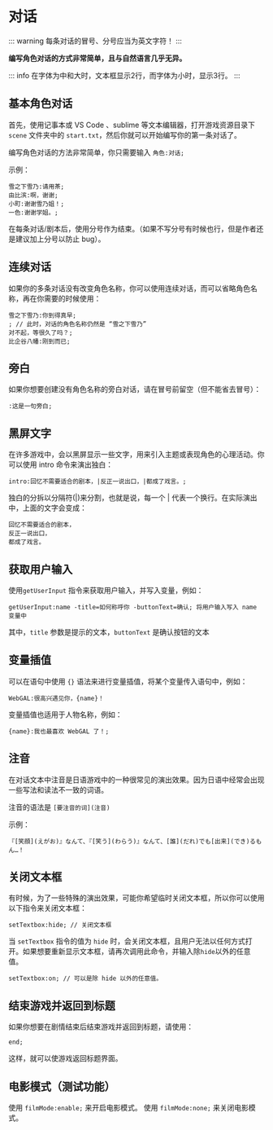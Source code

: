 # 对话

::: warning
每条对话的冒号、分号应当为英文字符！
:::

**编写角色对话的方式非常简单，且与自然语言几乎无异。**

::: info
在字体为中和大时，文本框显示2行，而字体为小时，显示3行。
:::

## 基本角色对话

首先，使用记事本或 VS Code 、sublime 等文本编辑器，打开游戏资源目录下 `scene` 文件夹中的 `start.txt`，然后你就可以开始编写你的第一条对话了。

编写角色对话的方法非常简单，你只需要输入 `角色:对话;`

示例：

``` ws
雪之下雪乃:请用茶;
由比滨:啊，谢谢;
小町:谢谢雪乃姐！;
一色:谢谢学姐。;
```

在每条对话/剧本后，使用分号作为结束。（如果不写分号有时候也行，但是作者还是建议加上分号以防止 bug）。

## 连续对话

如果你的多条对话没有改变角色名称，你可以使用连续对话，而可以省略角色名称，再在你需要的时候使用：

``` ws
雪之下雪乃:你到得真早;
; // 此时，对话的角色名称仍然是 “雪之下雪乃”
对不起，等很久了吗？;
比企谷八幡:刚到而已;
```

## 旁白

如果你想要创建没有角色名称的旁白对话，请在冒号前留空（但不能省去冒号）：

``` ws
:这是一句旁白;
```

## 黑屏文字

在许多游戏中，会以黑屏显示一些文字，用来引入主题或表现角色的心理活动。你可以使用 intro 命令来演出独白：

``` ws
intro:回忆不需要适合的剧本，|反正一说出口，|都成了戏言。;
```

独白的分拆以分隔符(|)来分割，也就是说，每一个 | 代表一个换行。在实际演出中，上面的文字会变成：

``` ws
回忆不需要适合的剧本，
反正一说出口，
都成了戏言。
```

## 获取用户输入

使用`getUserInput` 指令来获取用户输入，并写入变量，例如：

```
getUserInput:name -title=如何称呼你 -buttonText=确认; 将用户输入写入 name 变量中
```

其中，`title` 参数是提示的文本，`buttonText` 是确认按钮的文本

## 变量插值

可以在语句中使用 `{}` 语法来进行变量插值，将某个变量传入语句中，例如：

```
WebGAL:很高兴遇见你，{name}！
```

变量插值也适用于人物名称，例如：

```
{name}:我也最喜欢 WebGAL 了！;
```

## 注音

在对话文本中注音是日语游戏中的一种很常见的演出效果。因为日语中经常会出现一些写法和读法不一致的词语。

注音的语法是 `[要注音的词](注音)`

示例：

```
『[笑顔](えがお)』なんて、『[笑う](わらう)』なんて、[誰](だれ)でも[出来](でき)るもん…！
```

## 关闭文本框

有时候，为了一些特殊的演出效果，可能你希望临时关闭文本框，所以你可以使用以下指令来关闭文本框：

``` ws
setTextbox:hide; // 关闭文本框
```

当 `setTextbox` 指令的值为 `hide` 时，会关闭文本框，且用户无法以任何方式打开。如果想要重新显示文本框，请再次调用此命令，并输入除`hide`以外的任意值。

``` ws
setTextbox:on; // 可以是除 hide 以外的任意值。
```

## 结束游戏并返回到标题

如果你想要在剧情结束后结束游戏并返回到标题，请使用：

``` ws
end;
```

这样，就可以使游戏返回标题界面。

## 电影模式（测试功能）

使用 `filmMode:enable;` 来开启电影模式。
使用 `filmMode:none;` 来关闭电影模式。

